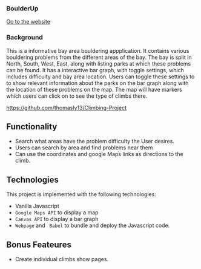 ### BoulderUp

[Go to the website](https://thomasly13.github.io/Climbing-Project/)

### Background
This is a informative bay area bouldering appplication. It contains various bouldering problems from the different areas of the bay. The bay is split in North, South, West, East, along with listing parks at which these problems can be found. It has a interactive bar graph, with toggle settings, which includes difficulty and bay area location. Users can toggle these settings to to show relevant information about the parks on the bar graph along with the location of these problems on the map. The map will have markers which users can click on to see the type of climbs there. 

https://github.com/thomasly13/Climbing-Project

## Functionality 
* Search what areas have the problem difficulty the User desires.
* Users can search by area and find problems near them
* Can use the coordinates and google Maps links as directions to the climb.

## Technologies
This project is implemented with the following technologies:
* Vanilla Javascript
* ```Google Maps API``` to display a map 
* ```Canvas API``` to display a bar graph
* ``` Webpage ``` and ``` Babel``` to bundle and deploy the Javascript code.

## Bonus Feateures 

* Create individual climbs show pages.